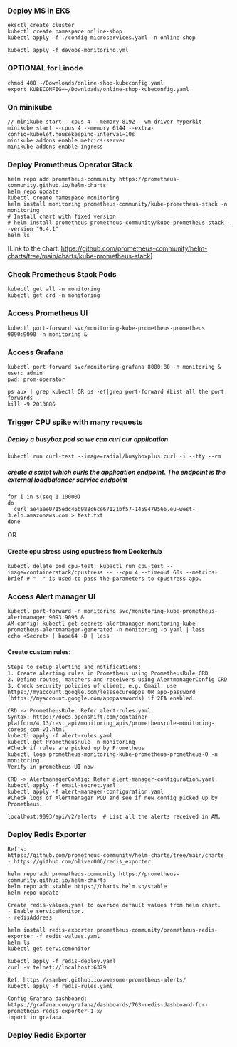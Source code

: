 ### Deploy MS in EKS
    eksctl create cluster
    kubectl create namespace online-shop
    kubectl apply -f ./config-microservices.yaml -n online-shop

    kubectl apply -f devops-monitoring.yml

### OPTIONAL for Linode
    chmod 400 ~/Downloads/online-shop-kubeconfig.yaml
    export KUBECONFIG=~/Downloads/online-shop-kubeconfig.yaml

### On minikube
    // minikube start --cpus 4 --memory 8192 --vm-driver hyperkit
    minikube start --cpus 4 --memory 6144 --extra-config=kubelet.housekeeping-interval=10s
    minikube addons enable metrics-server
    minikube addons enable ingress

### Deploy Prometheus Operator Stack
    helm repo add prometheus-community https://prometheus-community.github.io/helm-charts
    helm repo update
    kubectl create namespace monitoring
    helm install monitoring prometheus-community/kube-prometheus-stack -n monitoring
    # Install chart with fixed version
    # helm install prometheus prometheus-community/kube-prometheus-stack --version "9.4.1" 
    helm ls

[Link to the chart: https://github.com/prometheus-community/helm-charts/tree/main/charts/kube-prometheus-stack]

### Check Prometheus Stack Pods
    kubectl get all -n monitoring
    kubectl get crd -n monitoring

### Access Prometheus UI
    kubectl port-forward svc/monitoring-kube-prometheus-prometheus 9090:9090 -n monitoring &

### Access Grafana
    kubectl port-forward svc/monitoring-grafana 8080:80 -n monitoring &
    user: admin
    pwd: prom-operator

    ps aux | grep kubectl OR ps -ef|grep port-forward #List all the port forwards
    kill -9 2013886


### Trigger CPU spike with many requests

##### Deploy a busybox pod so we can curl our application 
    kubectl run curl-test --image=radial/busyboxplus:curl -i --tty --rm

##### create a script which curls the application endpoint. The endpoint is the external loadbalancer service endpoint
    for i in $(seq 1 10000)
    do
      curl ae4aee0715edc46b988c6ce67121bf57-1459479566.eu-west-3.elb.amazonaws.com > test.txt
    done

OR
#### Create cpu stress using cpustress from Dockerhub
    kubectl delete pod cpu-test; kubectl run cpu-test --image=containerstack/cpustress -- --cpu 4 --timeout 60s --metrics-brief # "--" is used to pass the parameters to cpustress app.

### Access Alert manager UI
    kubectl port-forward -n monitoring svc/monitoring-kube-prometheus-alertmanager 9093:9093 &
    AM config: kubectl get secrets alertmanager-monitoring-kube-prometheus-alertmanager-generated -n monitoring -o yaml | less
    echo <Secret> | base64 -D | less

#### Create custom rules:
    Steps to setup alerting and notifications:
    1. Create alerting rules in Prometheus using PrometheusRule CRD
    2. Define routes, matchers and receivers using AlertmanagerConfig CRD 
    3. Check security policies of client, e.g. Gmail: use https://myaccount.google.com/lesssecureapps OR app-password (https://myaccount.google.com/apppasswords) if 2FA enabled. 

    CRD -> PrometheusRule: Refer alert-rules.yaml.
    Syntax: https://docs.openshift.com/container-platform/4.13/rest_api/monitoring_apis/prometheusrule-monitoring-coreos-com-v1.html
    kubectl apply -f alert-rules.yaml
    kubectl get PrometheusRule -n monitoring
    #Check if rules are picked up by Prometheus 
    kubectl logs prometheus-monitoring-kube-prometheus-prometheus-0 -n monitoring
    Verify in prometheus UI now.

    CRD -> AlertmanagerConfig: Refer alert-manager-configuration.yaml.
    kubectl apply -f email-secret.yaml
    kubectl apply -f alert-manager-configuration.yaml
    #Check logs of Alertmanager POD and see if new config picked up by Prometheus.

    localhost:9093/api/v2/alerts  # List all the alerts received in AM.


### Deploy Redis Exporter
    Ref's:
    https://github.com/prometheus-community/helm-charts/tree/main/charts
    - https://github.com/oliver006/redis_exporter

    helm repo add prometheus-community https://prometheus-community.github.io/helm-charts
    helm repo add stable https://charts.helm.sh/stable
    helm repo update

    Create redis-values.yaml to overide default values from helm chart.
    - Enable serviceMonitor.
    - redisAddress
    
    helm install redis-exporter prometheus-community/prometheus-redis-exporter -f redis-values.yaml
    helm ls
    kubectl get servicemonitor
    
    kubectl apply -f redis-deploy.yaml
    curl -v telnet://localhost:6379

    Ref: https://samber.github.io/awesome-prometheus-alerts/
    kubectl apply -f redis-rules.yaml

    Config Grafana dashboard:
    https://grafana.com/grafana/dashboards/763-redis-dashboard-for-prometheus-redis-exporter-1-x/
    import in grafana.

  ### Deploy Redis Exporter  


    
